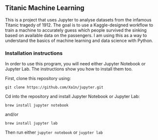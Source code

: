 ## Titanic Machine Learning

This is a project that uses Jupyter to analyse datasets from the infamous Titanic tragedy of 1912. The goal is to use a Kaggle-designed workflow to train a machine to accurately guess which people survived the sinking based on available data on the passengers. I am using this as a way to understand the basics of machine learning and data science with Python.

### Installation instructions

In order to use this program, you will need either Jupyter Notebook or Jupyter Lab. The instructions show you how to install them too.

First, clone this repository using: 
```
git clone https://github.com/Xa1n/jupyter.git
```
Cd into the repository and install Jupyter Notebook or Jupyter Lab:
``` 
brew install jupyter notebook
```
and/or
``` 
brew install jupyter lab
```
Then run either ```jupyter notebook``` or ```juypter lab```

